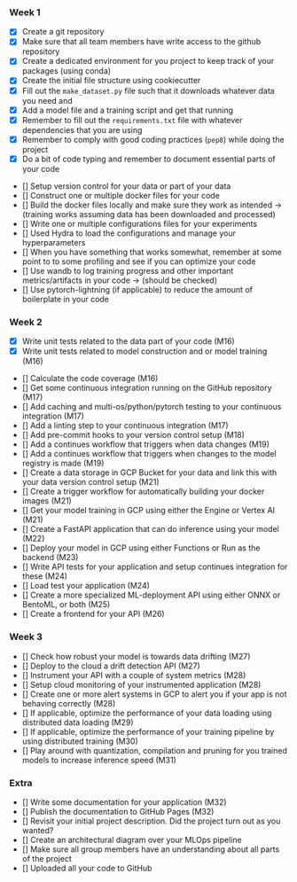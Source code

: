 ### Week 1

- [X] Create a git repository
- [X] Make sure that all team members have write access to the github repository
- [X] Create a dedicated environment for you project to keep track of your packages (using conda)
- [X] Create the initial file structure using cookiecutter
- [x] Fill out the `make_dataset.py` file such that it downloads whatever data you need and
- [x] Add a model file and a training script and get that running
- [x] Remember to fill out the `requirements.txt` file with whatever dependencies that you are using
- [x] Remember to comply with good coding practices (`pep8`) while doing the project
- [x] Do a bit of code typing and remember to document essential parts of your code
- [] Setup version control for your data or part of your data
- [] Construct one or multiple docker files for your code
- [] Build the docker files locally and make sure they work as intended -> (training works assuming data has been downloaded and processed)
- [] Write one or multiple configurations files for your experiments
- [] Used Hydra to load the configurations and manage your hyperparameters
- [] When you have something that works somewhat, remember at some point to to some profiling and see if you can optimize your code
- [] Use wandb to log training progress and other important metrics/artifacts in your code -> (should be checked)
- [] Use pytorch-lightning (if applicable) to reduce the amount of boilerplate in your code


### Week 2
- [x] Write unit tests related to the data part of your code (M16)
- [x] Write unit tests related to model construction and or model training (M16)
- [] Calculate the code coverage (M16)
- [] Get some continuous integration running on the GitHub repository (M17)
- [] Add caching and multi-os/python/pytorch testing to your continuous integration (M17)
- [] Add a linting step to your continuous integration (M17)
- [] Add pre-commit hooks to your version control setup (M18)
- [] Add a continues workflow that triggers when data changes (M19)
- [] Add a continues workflow that triggers when changes to the model registry is made (M19)
- [] Create a data storage in GCP Bucket for your data and link this with your data version control setup (M21)
- [] Create a trigger workflow for automatically building your docker images (M21)
- [] Get your model training in GCP using either the Engine or Vertex AI (M21)
- [] Create a FastAPI application that can do inference using your model (M22)
- [] Deploy your model in GCP using either Functions or Run as the backend (M23)
- [] Write API tests for your application and setup continues integration for these (M24)
- [] Load test your application (M24)
- [] Create a more specialized ML-deployment API using either ONNX or BentoML, or both (M25)
- [] Create a frontend for your API (M26)

### Week 3
- [] Check how robust your model is towards data drifting (M27)
- [] Deploy to the cloud a drift detection API (M27)
- [] Instrument your API with a couple of system metrics (M28)
- [] Setup cloud monitoring of your instrumented application (M28)
- [] Create one or more alert systems in GCP to alert you if your app is not behaving correctly (M28)
- [] If applicable, optimize the performance of your data loading using distributed data loading (M29)
- [] If applicable, optimize the performance of your training pipeline by using distributed training (M30)
- [] Play around with quantization, compilation and pruning for you trained models to increase inference speed (M31)


### Extra
- [] Write some documentation for your application (M32)
- [] Publish the documentation to GitHub Pages (M32)
- [] Revisit your initial project description. Did the project turn out as you wanted?
- [] Create an architectural diagram over your MLOps pipeline
- [] Make sure all group members have an understanding about all parts of the project
- [] Uploaded all your code to GitHub